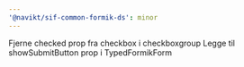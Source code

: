 ```yaml
---
'@navikt/sif-common-formik-ds': minor
---
```


Fjerne checked prop fra checkbox i checkboxgroup
Legge til showSubmitButton prop i TypedFormikForm
